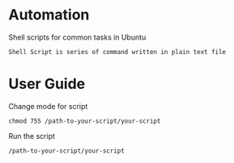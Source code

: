 # Automation
Shell scripts for common tasks in Ubuntu 

```console
Shell Script is series of command written in plain text file
```
# User Guide 

Change mode for script 
```console
chmod 755 /path-to-your-script/your-script 
```
Run the script 
```console
/path-to-your-script/your-script 
```
